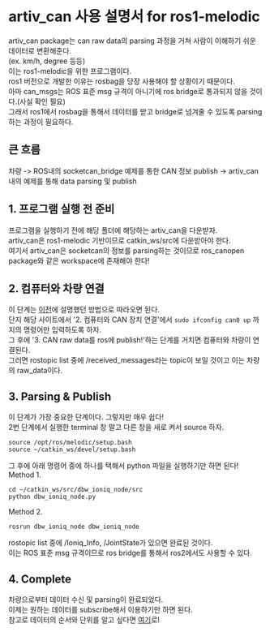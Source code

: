 # artiv_can 사용 설명서 for ros1-melodic

artiv_can package는 can raw data의 parsing 과정을 거쳐 사람이 이해하기 쉬운 데이터로 변환해준다.    
(ex. km/h, degree 등등)    
이는 ros1-melodic을 위한 프로그램이다.    
ros1 버전으로 개발한 이유는 rosbag을 당장 사용해야 할 상황이기 때문이다.    
아마 can_msgs는 ROS 표준 msg 규격이 아니기에 ros bridge로 통과되지 않을 것이다.(사실 확인 필요)    
그래서 ros1에서 rosbag을 통해서 데이터를 받고 bridge로 넘겨줄 수 있도록 parsing하는 과정이 필요하다.    

## 큰 흐름
차량 -> ROS내의 socketcan_bridge 예제를 통한 CAN 정보 publish -> artiv_can 내의 예제를 통해 data parsing 및 publish    

## 1. 프로그램 실행 전 준비
프로그램을 실행하기 전에 해당 폴더에 해당하는 artiv_can을 다운받자.    
artiv_can은 ros1-melodic 기반이므로 catkin_ws/src에 다운받아야 한다.    
여기서 artiv_can은 socketcan의 정보를 parsing하는 것이므로 ros_canopen package와 같은 workspace에 존재해야 한다!    

## 2. 컴퓨터와 차량 연결
이 단계는 [이전](https://github.com/shinkansan/ARTIV/blob/master/Comms/CAN/socket_can_connect.md)에 설명했던 방법으로 따라오면 된다.    
단지 해당 사이트에서 '2. 컴퓨터와 CAN 장치 연결'에서 ```sudo ifconfig can0 up``` 까지의 명령어만 입력하도록 하자.    
그 후에 '3. CAN raw data를 ros에 publish!'하는 단계를 거치면 컴퓨터와 차량이 연결된다.    
그러면 rostopic list 중에 /received_messages라는 topic이 보일 것이고 이는 차량의 raw_data이다.    

## 3. Parsing & Publish
이 단계가 가장 중요한 단계이다. 그렇지만 매우 쉽다!    
2번 단계에서 실행한 terminal 창 말고 다른 창을 새로 켜서 source 하자.    

```
source /opt/ros/melodic/setup.bash
source ~/catkin_ws/devel/setup.bash
```

그 후에 아래 명령어 중에 하나를 택해서 python 파일을 실행하기만 하면 된다!    
Method 1.    
```
cd ~/catkin_ws/src/dbw_ioniq_node/src
python dbw_ioniq_node.py
```

Method 2.    
```
rosrun dbw_ioniq_node dbw_ioniq_node
```

rostopic list 중에 /Ioniq_Info, /JointState가 있으면 완료된 것이다.    
이는 ROS 표준 msg 규격이므로 ros bridge를 통해서 ros2에서도 사용할 수 있다.    

## 4. Complete
차량으로부터 데이터 수신 및 parsing이 완료되었다.    
이제는 원하는 데이터를 subscribe해서 이용하기만 하면 된다.    
참고로 데이터의 순서와 단위를 알고 싶다면 [여기](https://docs.google.com/document/d/1Mvyvs1Tt20U99uA4o_h4c2-KB7s64NOQz6vd_-SGwh4/edit)로!    
